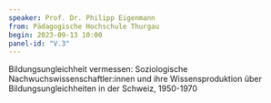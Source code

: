 ```yaml
---
speaker: Prof. Dr. Philipp Eigenmann
from: Pädagogische Hochschule Thurgau
begin: 2023-09-13 10:00
panel-id: "V.3"
---
```


Bildungsungleichheit vermessen: Soziologische Nachwuchswissenschaftler:innen und ihre Wissensproduktion über Bildungsungleichheiten in der Schweiz, 1950-1970
